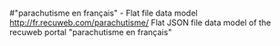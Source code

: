 #"parachutisme en français" - Flat file data model
http://fr.recuweb.com/parachutisme/
Flat JSON file data model of the recuweb portal "parachutisme en français"
